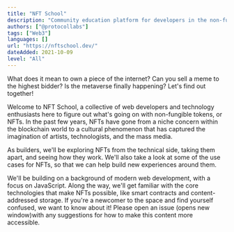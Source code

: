 ```yaml
---
title: "NFT School"
description: "Community education platform for developers in the non-fungible token space."
authors: ["@protocollabs"]
tags: ["Web3"]
languages: []
url: "https://nftschool.dev/"
dateAdded: 2021-10-09
level: "All"
---
```


What does it mean to own a piece of the internet? Can you sell a meme to the highest bidder? Is the metaverse finally happening? Let's find out together!

Welcome to NFT School, a collective of web developers and technology enthusiasts here to figure out what's going on with non-fungible tokens, or NFTs. In the past few years, NFTs have gone from a niche concern within the blockchain world to a cultural phenomenon that has captured the imagination of artists, technologists, and the mass media.

As builders, we'll be exploring NFTs from the technical side, taking them apart, and seeing how they work. We'll also take a look at some of the use cases for NFTs, so that we can help build new experiences around them.

We'll be building on a background of modern web development, with a focus on JavaScript. Along the way, we'll get familiar with the core technologies that make NFTs possible, like smart contracts and content-addressed storage. If you're a newcomer to the space and find yourself confused, we want to know about it! Please open an issue (opens new window)with any suggestions for how to make this content more accessible.